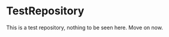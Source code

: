 TestRepository
==============

This is a test repository, nothing to be seen here. Move on now.    
 
 
 
